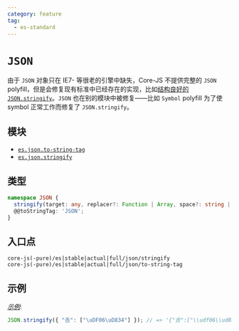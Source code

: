 ```yaml
---
category: feature
tag:
  - es-standard
---
```


# `JSON`

由于 `JSON` 对象只在 IE7- 等很老的引擎中缺失，Core-JS 不提供完整的 `JSON` polyfill，但是会修复现有标准中已经存在的实现，比如[结构良好的 `JSON.stringify`](https://github.com/tc39/proposal-well-formed-stringify)。`JSON` 也在别的模块中被修复——比如 `Symbol` polyfill 为了使 symbol 正常工作而修复了 `JSON.stringify`。

## 模块

- [`es.json.to-string-tag`](https://github.com/zloirock/core-js/blob/master/packages/core-js/modules/es.json.to-string-tag.js)
- [`es.json.stringify`](https://github.com/zloirock/core-js/blob/master/packages/core-js/modules/es.json.stringify.js)

## 类型

```ts
namespace JSON {
  stringify(target: any, replacer?: Function | Array, space?: string | number): string | void;
  @@toStringTag: 'JSON';
}
```

## 入口点

```
core-js(-pure)/es|stable|actual|full/json/stringify
core-js(-pure)/es|stable|actual|full/json/to-string-tag
```

## 示例

[_示例_](https://is.gd/izZqKn):

```js
JSON.stringify({ "𠮷": ["\uDF06\uD834"] }); // => '{"𠮷":["\\udf06\\ud834"]}'
```
